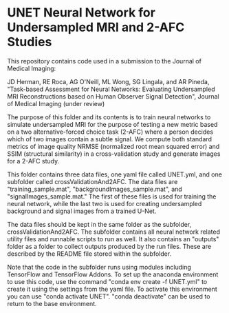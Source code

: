 # UNET Neural Network for Undersampled MRI and 2-AFC Studies

This repository contains code used in a submission to the Journal of Medical Imaging:

JD Herman, RE Roca, AG O'Neill, ML Wong, SG Lingala, and AR Pineda, "Task-based Assessment for Neural Networks: Evaluating Undersampled MRI Reconstructions 
based on Human Observer Signal Detection", Journal of Medical Imaging  (under review) 

The purpose of this folder and its contents is to train neural networks to simulate undersampled MRI for the purpose of testing a new metric based on 
a two alternative-forced choice task (2-AFC) where a person decides which of two images contain a subtle signal.  We compute both standard metrics of image quality 
NRMSE (normalized root mean squared error) and SSIM (structural similarity) in a cross-validation study and generate images for a 2-AFC study.

This folder contains three data files, one yaml file called UNET.yml, and one subfolder called crossValidationAnd2AFC. The data files are "training_sample.mat",
"backgroundImages_sample.mat", and "signalImages_sample.mat." The first of these files is used for training the neural network, while the last two is used for 
creating undersampled background and signal images from a trained U-Net.

The data files should be kept in the same folder as the subfolder, crossValidationAnd2AFC.  The subfolder contains all neural network related utility 
files and runnable scripts to run as well. It also contains an "outputs" folder as a folder to collect outputs produced by the run files. 
These are described by the README file stored within the subfolder.

Note that the code in the subfolder runs using modules including TensorFlow and TensorFlow Addons.
To set up the anaconda environment to use this code, use the command 
"conda env create -f UNET.yml" to create it using the settings from the yaml file.
To activate this environment you can use "conda activate UNET".
"conda deactivate" can be used to return to the base environment.

